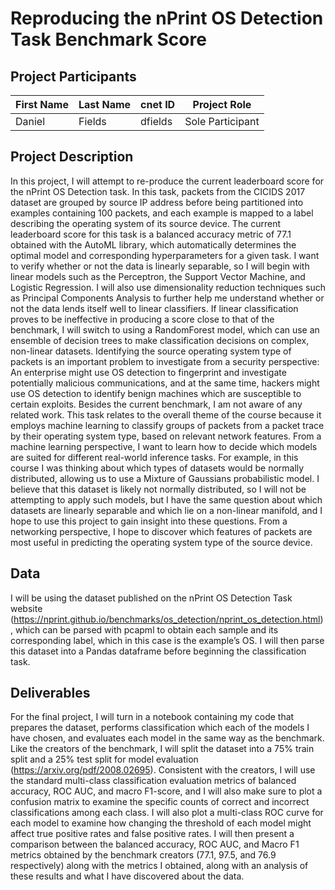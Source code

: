 # Reproducing the nPrint OS Detection Task Benchmark Score

## Project Participants

| First Name | Last Name | cnet ID | Project Role |
|-------------|------------|---------|---------------|
| Daniel | Fields | dfields | Sole Participant |

## Project Description

In this project, I will attempt to re-produce the current leaderboard score for the nPrint OS Detection task. In this task, packets from the CICIDS 2017 dataset are grouped by source IP address before being partitioned into examples containing 100 packets, and each example is mapped to a label describing the operating system of its source device. The current leaderboard score for this task is a balanced accuracy metric of 77.1 obtained with the AutoML library, which automatically determines the optimal model and corresponding hyperparameters for a given task. I want to verify whether or not the data is linearly separable, so I will begin with linear models such as the Perceptron, the Support Vector Machine, and Logistic Regression. I will also use dimensionality reduction techniques such as Principal Components Analysis to further help me understand whether or not the data lends itself well to linear classifiers. If linear classification proves to be ineffective in producing a score close to that of the benchmark, I will switch to using a RandomForest model, which can use an ensemble of decision trees to make classification decisions on complex, non-linear datasets. Identifying the source operating system type of packets is an important problem to investigate from a security perspective: An enterprise might use OS detection to fingerprint and investigate potentially malicious communications, and at the same time, hackers might use OS detection to identify benign machines which are susceptible to certain exploits. Besides the current benchmark, I am not aware of any related work. This task relates to the overall theme of the course because it employs machine learning to classify groups of packets from a packet trace by their operating system type,  based on relevant network features. From a machine learning perspective, I want to learn how to decide which models are suited for different real-world inference tasks. For example, in this course I was thinking about which types of datasets would be normally distributed, allowing us to use a Mixture of Gaussians probabilistic model. I believe that this dataset is likely not normally distributed, so I will not be attempting to apply such models, but I have the same question about which datasets are linearly separable and which lie on a non-linear manifold, and I hope to use this project to gain insight into these questions. From a networking perspective, I hope to discover which features of packets are most useful in predicting the operating system type of the source device.

## Data

I will be using the dataset published on the nPrint OS Detection Task website (https://nprint.github.io/benchmarks/os_detection/nprint_os_detection.html), which can be parsed with pcapml to obtain each sample and its corresponding label, which in this case is the example’s OS. I will then parse this dataset into a Pandas dataframe before beginning the classification task.

## Deliverables

For the final project, I will turn in a notebook containing my code that prepares 
the dataset, performs classification which each of the models I have chosen, and
evaluates each model in the same way as the benchmark. Like the creators of the benchmark, I will split the dataset into a 75% train split and a 25% test split for model evaluation (https://arxiv.org/pdf/2008.02695). Consistent with the creators, I will use the standard multi-class classification evaluation metrics of balanced accuracy, ROC AUC, and macro F1-score, and I will also make sure to plot a confusion matrix to examine the specific counts of correct and incorrect classifications among each class. I will also plot a multi-class ROC curve for each model to examine how changing the threshold of each model might affect true positive rates and false positive rates. I will then present a comparison between the balanced accuracy, ROC AUC, and Macro F1 metrics obtained by the benchmark creators (77.1, 97.5, and 76.9 respectively) along with the metrics I obtained, along with an analysis of these results and what I have discovered about the data.


  

